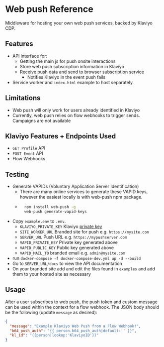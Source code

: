 # Web push Reference

Middleware for hosting your own web push services, backed by Klaviyo CDP.

## Features

* API interface for:
    * Getting the main js for push onsite interactions
    * Store web push subscription information in Klaviyo
    * Receive push data and send to browser subscription service
        * Notifies Klaviyo in the event push fails
* Service worker and `index.html` example to host separately. 

## Limitations

* Web push will only work for users already identified in Klaviyo
* Currently, web push relies on flow webhooks to trigger sends. Campaigns are not available


## Klaviyo Features + Endpoints Used

* `GET Profile` API
* `POST Event` API
* Flow Webhooks

## Testing

* Generate VAPIDs (Voluntary Application Server Identification)
    * There are many online services to generate these VAPID keys, however the easiest locally is with web-push npm package.
    * ```bash
        npm install web-push -g
        web-push generate-vapid-keys
      ```
* Copy `example.env` to `.env`.
    * `KLAVIYO_PRIVATE_KEY` Klaviyo [private key](https://help.klaviyo.com/hc/en-us/articles/115005062267-How-to-Manage-Your-Account-s-API-Keys#generate-a-private-api-key3)
    * `SITE_WORKER_URL` Branded site for push e.g. `https://mysite.com`
    * `SERVER_URL` Push URL e.g. `https://mypushserver.com`
    * `VAPID_PRIVATE_KEY` Private key generated above
    * `VAPID_PUBLIC_KEY` Public key generated above
    * `VAPID_MAIL_TO` branded email e.g. `admin@mysite.com`
* run `docker-compose -f docker-compose-dev.yml up -d --build`
* Go to `SERVER_URL/docs` to view the API documentation
* On your branded site add and edit the files found in `examples` and add them to your hosted site as necessary

## Usage

After a user subscribes to web push, the push token and custom message can be used within the
context for a flow webhook. The JSON body should be the following (update `message` as desired):

```json
{
  "message": "Example Klaviyo Web Push from a Flow Webhook!",
  "b64_push_auth": "{{ person.b64_push_auth|default:'' }}",
  "kl_id": "{{person|lookup:'KlaviyoID'}}"
}
```
